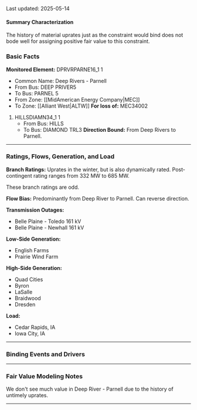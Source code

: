 Last updated: 2025-05-14
#### Summary Characterization
The history of material uprates just as the constraint would bind does not bode well for assigning positive fair value to this constraint.
### Basic Facts
**Monitored Element:** DPRVRPARNE16_1 1
- Common Name: Deep Rivers - Parnell
- From Bus: DEEP PRIVER5
- To Bus: PARNEL 5
- From Zone: [[MidAmerican Energy Company|MEC]]
- To Zone: [[Alliant West|ALTW]]
**For loss of:** MEC34002
1. HILLSDIAMN34_1 1
    - From Bus: HILLS
    - To Bus: DIAMOND TRL3
**Direction Bound:** From Deep Rivers to Parnell.

---
### Ratings, Flows, Generation, and Load
**Branch Ratings:**
Uprates in the winter, but is also dynamically rated.
Post-contingent rating ranges from 332 MW to 685 MW.

These branch ratings are odd.

**Flow Bias:**
Predominantly from Deep River to Parnell. Can reverse direction.

**Transmission Outages:**
- Belle Plaine - Toledo 161 kV
- Belle Plaine - Newhall 161 kV

**Low-Side Generation:**
- English Farms
- Prairie Wind Farm

**High-Side Generation:**
- Quad Cities
- Byron
- LaSalle
- Braidwood
- Dresden

**Load:**
- Cedar Rapids, IA
- Iowa City, IA

---
### Binding Events and Drivers

---
### Fair Value Modeling Notes
We don't see much value in Deep River - Parnell due to the history of untimely uprates.

---
